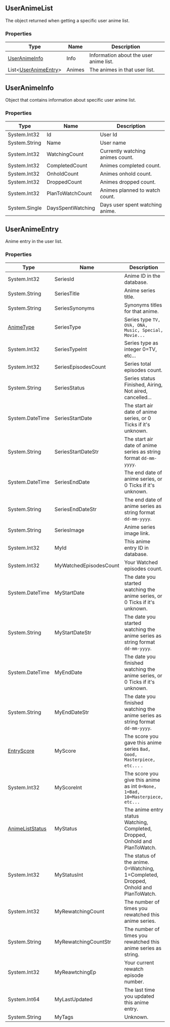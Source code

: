 ## UserAnimeList
The object returned when getting a specific user anime list.

### Properties
| Type | Name | Description |
| ---- | ---- | ----------- |
| [UserAnimeInfo] | Info | Information about the user anime list. |
| List<[UserAnimeEntry]> | Animes | The animes in that user list. |

## UserAnimeInfo
Object that contains information about specific user anime list.

### Properties
| Type | Name | Description |
| ---- | ---- | ----------- |
| System.Int32 | Id | User Id |
| System.String | Name | User name |
| System.Int32 | WatchingCount | Currently watching animes count. |
| System.Int32 | CompletedCount | Animes completed count. |
| System.Int32 | OnholdCount | Animes onhold count. |
| System.Int32 | DroppedCount | Animes dropped count. |
| System.Int32 | PlanToWatchCount | Animes planned to watch count. |
| System.Single | DaysSpentWatching | Days user spent watching anime. |

## UserAnimeEntry
Anime entry in the user list.

### Properties
| Type | Name | Description |
| ---- | ---- | ----------- |
| System.Int32 | SeriesId | Anime ID in the database. |
| System.String | SeriesTitle | Anime series title. |
| System.String | SeriesSynonyms | Synonyms titles for that anime. |
| [AnimeType] | SeriesType | Series type `TV, OVA, ONA, Music, Special, Movie...` |
| System.Int32 | SeriesTypeInt | Series type as integer 0=TV, etc... |
| System.Int32 | SeriesEpisodesCount | Series total episodes count. |
| System.String | SeriesStatus | Series status Finished, Airing, Not aired, cancelled... |
| System.DateTime | SeriesStartDate | The start air date of anime series, or 0 Ticks if it's unknown. |
| System.String | SeriesStartDateStr | The start air date of anime series as string format `dd-mm-yyyy`. |
| System.DateTime | SeriesEndDate | The end date of anime series, or 0 Ticks if it's unknown. |
| System.String | SeriesEndDateStr | The end date of anime series as string format `dd-mm-yyyy`. |
| System.String | SeriesImage | Anime series image link. |
| System.Int32 | MyId | This anime entry ID in database. |
| System.Int32 | MyWatchedEpisodesCount | Your Watched episodes count. |
| System.DateTime | MyStartDate | The date you started watching the anime series, or 0 Ticks if it's unknown. |
| System.String | MyStartDateStr | The date you started watching the anime series as string format `dd-mm-yyyy`. |
| System.DateTime | MyEndDate | The date you finished watching the anime series, or 0 Ticks if it's unknown. |
| System.String | MyEndDateStr | The date you finished watching the anime series as string format `dd-mm-yyyy`. |
| [EntryScore] | MyScore | The score you gave this anime series `Bad, Good, Masterpiece, etc...` . |
| System.Int32 | MyScoreInt | The score you give this anime as int `0=None, 1=Bad, 10=Masterpiece, etc...` |
| [AnimeListStatus] | MyStatus | The anime entry status Watching, Completed, Dropped, Onhold and PlanToWatch. |
| System.Int32 | MyStatusInt | The status of the anime. 0=Watching, 1=Completed, Dropped, Onhold and PlanToWatch. |
| System.Int32 | MyRewatchingCount | The number of times you rewatched this anime series. |
| System.String | MyRewatchingCountStr | The number of times you rewatched this anime series as string. |
| System.Int32 | MyReawtchingEp | Your current rewatch episode number. |
| System.Int64 | MyLastUpdated | The last time you updated this anime entry. |
| System.String | MyTags | Unknown. |

[UserAnimeInfo]: <#useranimeinfo>
[UserAnimeEntry]: <#useranimeentry>
[AnimeSearchResult]: <https://github.com/i3dprogrammer/myanimelistAPI-wrapper/blob/master/docs/Dto/AnimeSearch.md#animesearchresult>
[AnimeSearchEntry]: <https://github.com/i3dprogrammer/myanimelistAPI-wrapper/blob/master/docs/Dto/AnimeSearch.md#animesearchentry>
[MangaSearchResult]: <https://github.com/i3dprogrammer/myanimelistAPI-wrapper/blob/master/docs/Dto/MangaSearch.md#mangasearchresult>
[MangaSearchEntry]: <https://github.com/i3dprogrammer/myanimelistAPI-wrapper/blob/master/docs/Dto/MangaSearch.md#mangasearchentry>

[AnimeListStatus]: <https://github.com/i3dprogrammer/myanimelistAPI-wrapper/blob/master/docs/Enumerations.md#animeliststatus>
[MangaListStatus]: <https://github.com/i3dprogrammer/myanimelistAPI-wrapper/blob/master/docs/Enumerations.md#mangaliststatus>
[EntryScore]: <https://github.com/i3dprogrammer/myanimelistAPI-wrapper/blob/master/docs/Enumerations.md#entryscore>
[AnimeType]: <https://github.com/i3dprogrammer/myanimelistAPI-wrapper/blob/master/docs/Enumerations.md#animetype>
